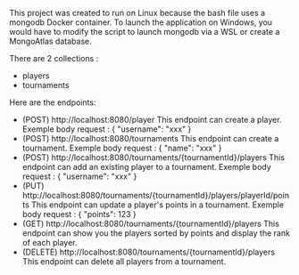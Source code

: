 This project was created to run on Linux because the bash file uses a mongodb Docker container. 
To launch the application on Windows, you would have to modify the script to launch mongodb via a WSL or create a MongoAtlas database.

There are 2 collections :
- players
- tournaments

Here are the endpoints: 
- (POST) http://localhost:8080/player
This endpoint can create a player. Exemple body request : { "username": "xxx" }
- (POST) http://localhost:8080/tournaments
This endpoint can create a tournament. Exemple body request : { "name": "xxx" }
- (POST) http://localhost:8080/tournaments/{tournamentId}/players
This endpoint can add an existing player to a tournament. Exemple body request : { "username": "xxx" }
- (PUT) http://localhost:8080/tournaments/{tournamentId}/players/playerId/points
This endpoint can update a player's points in a tournament. Exemple body request : { "points": 123 }
- (GET) http://localhost:8080/tournaments/{tournamentId}/players
This endpoint can show you the players sorted by points and display the rank of each player.
- (DELETE) http://localhost:8080/tournaments/{tournamentId}/players
This endpoint can delete all players from a tournament.
